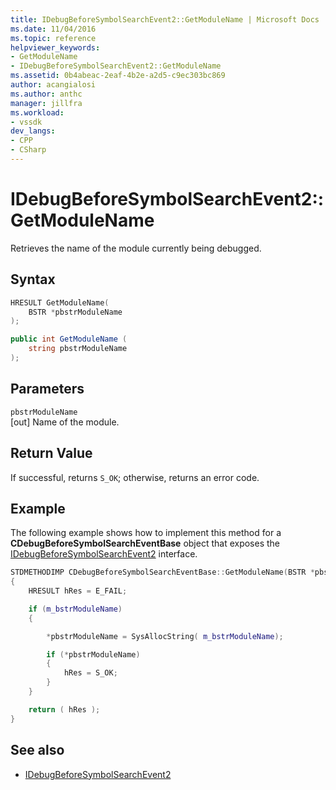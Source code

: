 ```yaml
---
title: IDebugBeforeSymbolSearchEvent2::GetModuleName | Microsoft Docs
ms.date: 11/04/2016
ms.topic: reference
helpviewer_keywords:
- GetModuleName
- IDebugBeforeSymbolSearchEvent2::GetModuleName
ms.assetid: 0b4abeac-2eaf-4b2e-a2d5-c9ec303bc869
author: acangialosi
ms.author: anthc
manager: jillfra
ms.workload:
- vssdk
dev_langs:
- CPP
- CSharp
---
```

# IDebugBeforeSymbolSearchEvent2::GetModuleName
Retrieves the name of the module currently being debugged.

## Syntax

```cpp
HRESULT GetModuleName(
    BSTR *pbstrModuleName
);
```

```csharp
public int GetModuleName (
    string pbstrModuleName
);
```

## Parameters
`pbstrModuleName`\
[out] Name of the module.

## Return Value
If successful, returns `S_OK`; otherwise, returns an error code.

## Example
The following example shows how to implement this method for a **CDebugBeforeSymbolSearchEventBase** object that exposes the [IDebugBeforeSymbolSearchEvent2](../../../extensibility/debugger/reference/idebugbeforesymbolsearchevent2.md) interface.

```cpp
STDMETHODIMP CDebugBeforeSymbolSearchEventBase::GetModuleName(BSTR *pbstrModuleName)
{
    HRESULT hRes = E_FAIL;

    if (m_bstrModuleName)
    {

        *pbstrModuleName = SysAllocString( m_bstrModuleName);

        if (*pbstrModuleName)
        {
            hRes = S_OK;
        }
    }

    return ( hRes );
}
```

## See also
- [IDebugBeforeSymbolSearchEvent2](../../../extensibility/debugger/reference/idebugbeforesymbolsearchevent2.md)
